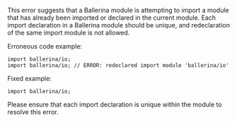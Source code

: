 This error suggests that a Ballerina module is attempting to import a module that has already been imported or declared in the current module. Each import declaration in a Ballerina module should be unique, and redeclaration of the same import module is not allowed.

Erroneous code example:

```
import ballerina/io;
import ballerina/io; // ERROR: redeclared import module 'ballerina/io'
```
Fixed example:

```
import ballerina/io;
```
Please ensure that each import declaration is unique within the module to resolve this error.